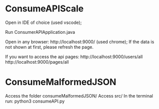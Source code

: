 # ConsumeAPIScale

Open in IDE of choice (used vscode);

Run ConsumerAPIApplication.java

Open in any browser: http://localhost:9000/ (used chrome);
If the data is not shown at first, please refresh the page.

If you want to access the api pages:
http://localhost:9000/users/all
http://localhost:9000/pages/all 

# ConsumeMalformedJSON

Access the folder consumeMalformedJSON/
Access src/
In the terminal run: python3 consumeAPI.py
